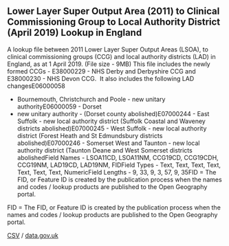 ## Lower Layer Super Output Area (2011) to Clinical Commissioning Group to Local Authority District (April 2019) Lookup in England

A lookup file between 2011 Lower Layer Super Output Areas (LSOA), to clinical commissioning groups (CCG) and local authority districts (LAD) in England, as at 1 April 2019. (File size - 9MB) This file includes the newly formed CCGs - E38000229 - NHS Derby and Derbyshire CCG and E38000230 - NHS Devon CCG.  It also includes the following LAD changesE06000058
- Bournemouth, Christchurch and Poole - new unitary authorityE06000059 - Dorset
- new unitary authority - (Dorset county abolished)E07000244 - East Suffolk -
new local authority district (Suffolk Coastal and Waveney districts
abolished)E07000245 - West Suffolk - new local authority district (Forest Heath
and St Edmundsbury districts abolished)E07000246 - Somerset West and Taunton -
new local authority district (Taunton Deane and West Somerset districts
abolishedField Names - LSOA11CD, LSOA11NM, CCG19CD, CCG19CDH, CCG19NM, LAD19CD, LAD19NM, FIDField Types - Text, Text, Text, Text, Text, Text, Text, NumericField Lengths - 9, 33, 9, 3, 57, 9, 35FID = The
FID, or Feature ID is created by the publication process when the names and
codes / lookup products are published to the Open Geography portal. 

FID = The
FID, or Feature ID is created by the publication process when the names and
codes / lookup products are published to the Open Geography portal. 

[CSV](csv/217.csv) / [data.gov.uk](https://data.gov.uk/dataset/b26b727a-df7a-4946-b5f0-6a8f474e8319/lower-layer-super-output-area-2011-to-clinical-commissioning-group-to-local-authority-district-april-2019-lookup-in-england)

